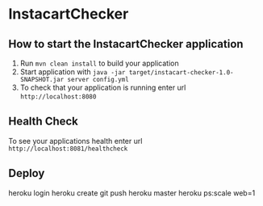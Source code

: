 # InstacartChecker

How to start the InstacartChecker application
---

1. Run `mvn clean install` to build your application
1. Start application with `java -jar target/instacart-checker-1.0-SNAPSHOT.jar server config.yml`
1. To check that your application is running enter url `http://localhost:8080`

Health Check
---

To see your applications health enter url `http://localhost:8081/healthcheck`

Deploy
---
heroku login
heroku create
git push heroku master
heroku ps:scale web=1